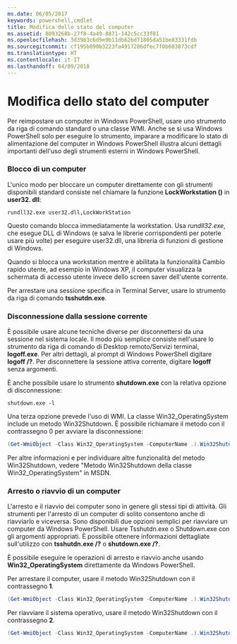 ```yaml
---
ms.date: 06/05/2017
keywords: powershell,cmdlet
title: Modifica dello stato del computer
ms.assetid: 8093268b-27f8-4a49-8871-142c5cc33f01
ms.openlocfilehash: 3d3983c6d9e9b11db62bd71805da51be83331fdb
ms.sourcegitcommit: cf195b090b3223fa4917206dfec7f0b603873cdf
ms.translationtype: HT
ms.contentlocale: it-IT
ms.lasthandoff: 04/09/2018
---
```

# <a name="changing-computer-state"></a>Modifica dello stato del computer

Per reimpostare un computer in Windows PowerShell, usare uno strumento da riga di comando standard o una classe WMI. Anche se si usa Windows PowerShell solo per eseguire lo strumento, imparare a modificare lo stato di alimentazione del computer in Windows PowerShell illustra alcuni dettagli importanti dell'uso degli strumenti esterni in Windows PowerShell.

### <a name="locking-a-computer"></a>Blocco di un computer

L'unico modo per bloccare un computer direttamente con gli strumenti disponibili standard consiste nel chiamare la funzione **LockWorkstation ()** in **user32. dll**:

```
rundll32.exe user32.dll,LockWorkStation
```

Questo comando blocca immediatamente la workstation. Usa *rundll32.exe*, che esegue DLL di Windows (e salva le librerie corrispondenti per poterle usare più volte) per eseguire user32.dll, una libreria di funzioni di gestione di Windows.

Quando si blocca una workstation mentre è abilitata la funzionalità Cambio rapido utente, ad esempio in Windows XP, il computer visualizza la schermata di accesso utente invece dello screen saver dell'utente corrente.

Per arrestare una sessione specifica in Terminal Server, usare lo strumento da riga di comando **tsshutdn.exe**.

### <a name="logging-off-the-current-session"></a>Disconnessione dalla sessione corrente

È possibile usare alcune tecniche diverse per disconnettersi da una sessione nel sistema locale. Il modo più semplice consiste nell'usare lo strumento da riga di comando di Desktop remoto/Servizi terminal, **logoff.exe**. Per altri dettagli, al prompt di Windows PowerShell digitare **logoff /?**. Per disconnettere la sessione attiva corrente, digitare **logoff** senza argomenti.

È anche possibile usare lo strumento **shutdown.exe** con la relativa opzione di disconnessione:

```
shutdown.exe -l
```

Una terza opzione prevede l'uso di WMI. La classe Win32_OperatingSystem include un metodo Win32Shutdown. È possibile richiamare il metodo con il contrassegno 0 per avviare la disconnessione:

```powershell
(Get-WmiObject -Class Win32_OperatingSystem -ComputerName .).Win32Shutdown(0)
```

Per altre informazioni e per individuare altre funzionalità del metodo Win32Shutdown, vedere "Metodo Win32Shutdown della classe Win32_OperatingSystem" in MSDN.

### <a name="shutting-down-or-restarting-a-computer"></a>Arresto o riavvio di un computer

L'arresto e il riavvio dei computer sono in genere gli stessi tipi di attività. Gli strumenti per l'arresto di un computer di solito consentono anche di riavviarlo e viceversa. Sono disponibili due opzioni semplici per riavviare un computer da Windows PowerShell. Usare Tsshutdn.exe o Shutdown.exe con gli argomenti appropriati. È possibile ottenere informazioni dettagliate sull'utilizzo con **tsshutdn.exe /?** o **shutdown.exe /?**.

È possibile eseguire le operazioni di arresto e riavvio anche usando **Win32_OperatingSystem** direttamente da Windows PowerShell.

Per arrestare il computer, usare il metodo Win32Shutdown con il contrassegno **1**.

```powershell
(Get-WmiObject -Class Win32_OperatingSystem -ComputerName .).Win32Shutdown(1)
```

Per riavviare il sistema operativo, usare il metodo Win32Shutdown con il contrassegno **2**.

```powershell
(Get-WmiObject -Class Win32_OperatingSystem -ComputerName .).Win32Shutdown(2)
```